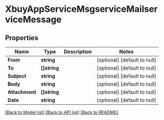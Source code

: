 # XbuyAppServiceMsgserviceMailserviceMessage

## Properties
Name | Type | Description | Notes
------------ | ------------- | ------------- | -------------
**From** | **string** |  | [optional] [default to null]
**To** | **[]string** |  | [optional] [default to null]
**Subject** | **string** |  | [optional] [default to null]
**Body** | **string** |  | [optional] [default to null]
**Attachment** | **[]string** |  | [optional] [default to null]
**Date** | **string** |  | [optional] [default to null]

[[Back to Model list]](../README.md#documentation-for-models) [[Back to API list]](../README.md#documentation-for-api-endpoints) [[Back to README]](../README.md)

